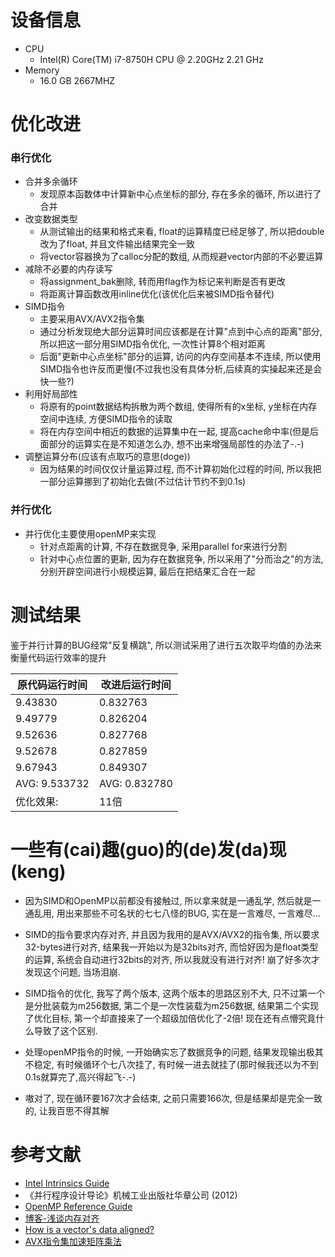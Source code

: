 # 设备信息

- CPU
  - Intel(R) Core(TM) i7-8750H CPU @ 2.20GHz   2.21 GHz
- Memory
  - 16.0 GB 2667MHZ



# 优化改进

### 串行优化

- 合并多余循环
  - 发现原本函数体中计算新中心点坐标的部分, 存在多余的循环, 所以进行了合并
- 改变数据类型
  - 从测试输出的结果和格式来看, float的运算精度已经足够了, 所以把double改为了float, 并且文件输出结果完全一致
  - 将vector容器换为了calloc分配的数组, 从而规避vector内部的不必要运算
- 减除不必要的内存读写
  - 将assignment_bak删除, 转而用flag作为标记来判断是否有更改
  - 将距离计算函数改用inline优化(该优化后来被SIMD指令替代)
- SIMD指令
  - 主要采用AVX/AVX2指令集
  - 通过分析发现绝大部分运算时间应该都是在计算"点到中心点的距离"部分, 所以把这一部分用SIMD指令优化, 一次性计算8个相对距离
  - 后面"更新中心点坐标"部分的运算, 访问的内存空间基本不连续, 所以使用SIMD指令也许反而更慢(不过我也没有具体分析,后续真的实操起来还是会快一些?)
- 利用好局部性
  - 将原有的point数据结构拆散为两个数组, 使得所有的x坐标, y坐标在内存空间中连续, 方便SIMD指令的读取
  - 将在内存空间中相近的数据的运算集中在一起, 提高cache命中率(但是后面部分的运算实在是不知道怎么办, 想不出来增强局部性的办法了-.-)
- 调整运算分布(应该有点取巧的意思(doge))
  - 因为结果的时间仅仅计量运算过程, 而不计算初始化过程的时间, 所以我把一部分运算挪到了初始化去做(不过估计节约不到0.1s)

### 并行优化

- 并行优化主要使用openMP来实现
  - 针对点距离的计算, 不存在数据竞争, 采用parallel for来进行分割
  - 针对中心点位置的更新, 因为存在数据竞争, 所以采用了"分而治之"的方法, 分别开辟空间进行小规模运算, 最后在把结果汇合在一起



# 测试结果

鉴于并行计算的BUG经常"反复横跳", 所以测试采用了进行五次取平均值的办法来衡量代码运行效率的提升

| 原代码运行时间 | 改进后运行时间 |
| -------------- | -------------- |
| 9.43830        | 0.832763       |
| 9.49779        | 0.826204       |
| 9.52636        | 0.827768       |
| 9.52678        | 0.827859       |
| 9.67943        | 0.849307       |
| AVG: 9.533732  | AVG: 0.832780  |
| 优化效果:      | 11倍           |



# 一些有(cai)趣(guo)的(de)发(da)现(keng)

- 因为SIMD和OpenMP以前都没有接触过, 所以拿来就是一通乱学, 然后就是一通乱用, 用出来那些不可名状的七七八怪的BUG, 实在是一言难尽, 一言难尽...

- SIMD的指令要求内存对齐, 并且因为我用的是AVX/AVX2的指令集, 所以要求32-bytes进行对齐, 结果我一开始以为是32bits对齐, 而恰好因为是float类型的运算, 系统会自动进行32bits的对齐, 所以我就没有进行对齐! 崩了好多次才发现这个问题, 当场泪崩.
- SIMD指令的优化, 我写了两个版本, 这两个版本的思路区别不大, 只不过第一个是分批装载为m256数据, 第二个是一次性装载为m256数据, 结果第二个实现了优化目标, 第一个却直接来了一个超级加倍优化了-2倍! 现在还有点懵究竟什么导致了这个区别.
- 处理openMP指令的时候, 一开始确实忘了数据竞争的问题, 结果发现输出极其不稳定, 有时候循环个七八次挂了, 有时候一进去就挂了(那时候我还以为不到0.1s就算完了,高兴得起飞-.-)
- 嗷对了, 现在循环要167次才会结束, 之前只需要166次, 但是结果却是完全一致的, 让我百思不得其解



# 参考文献

- [Intel Intrinsics Guide](https://www.intel.com/content/www/us/en/docs/intrinsics-guide/index.html)
- 《并行程序设计导论》机械工业出版社华章公司 (2012)
- [OpenMP Reference Guide](https://www.openmp.org/resources/refguides/)
- [博客-浅谈内存对齐](https://murphypei.github.io/blog/2020/04/memory-align)
- [How is a vector's data aligned?](https://stackoverflow.com/questions/8456236/how-is-a-vectors-data-aligned)
- [AVX指令集加速矩阵乘法](https://www.iiyk.site/archives/211)


